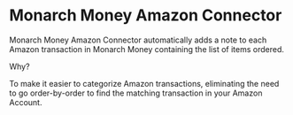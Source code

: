 # Monarch Money Amazon Connector

Monarch Money Amazon Connector automatically adds
a note to each Amazon transaction in Monarch Money containing
the list of items ordered. 

Why?

To make it easier to categorize Amazon transactions, eliminating
the need to go order-by-order to find the matching transaction
in your Amazon Account.